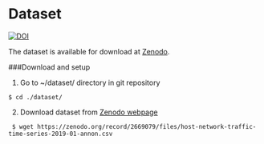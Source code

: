 # Dataset

 [![DOI](https://zenodo.org/badge/DOI/10.5281/zenodo.2669079.svg)](https://doi.org/10.5281/zenodo.2669079)

The dataset is available for download at [Zenodo](https://zenodo.org/).

###Download and setup

1) Go to ~/dataset/ directory in git repository
```
$ cd ./dataset/
```

2) Download dataset from [Zenodo webpage](https://zenodo.org/record/2669079)
```
 $ wget https://zenodo.org/record/2669079/files/host-network-traffic-time-series-2019-01-annon.csv
```

